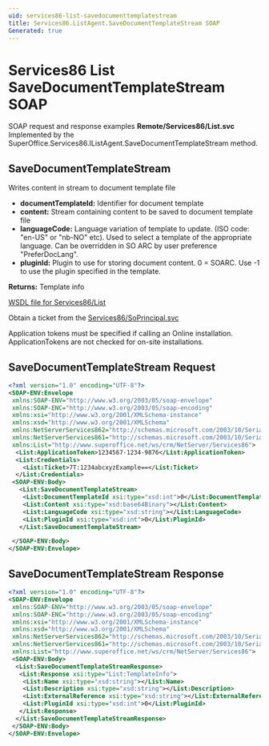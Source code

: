 ```yaml
---
uid: services86-list-savedocumenttemplatestream
title: Services86.ListAgent.SaveDocumentTemplateStream SOAP
Generated: true
---
```


# Services86 List SaveDocumentTemplateStream SOAP

SOAP request and response examples **Remote/Services86/List.svc**
Implemented by the <see cref="M:SuperOffice.Services86.IListAgent.SaveDocumentTemplateStream">SuperOffice.Services86.IListAgent.SaveDocumentTemplateStream</see> method.

## SaveDocumentTemplateStream

Writes content in stream to document template file

* **documentTemplateId:** Identifier for document template
* **content:** Stream containing content to be saved to document template file
* **languageCode:** Language variation of template to update. (ISO code: "en-US" or "nb-NO" etc). Used to select a template of the appropriate language. Can be overridden in SO ARC by user preference "PreferDocLang".
* **pluginId:** Plugin to use for storing document content. 0 = SOARC. Use -1 to use the plugin specified in the template.

**Returns:** Template info


[WSDL file for Services86/List](../Services86-List.md)

Obtain a ticket from the [Services86/SoPrincipal.svc](../SoPrincipal/SoPrincipal.md)

Application tokens must be specified if calling an Online installation. ApplicationTokens are not checked for on-site installations.

## SaveDocumentTemplateStream Request

```xml
<?xml version="1.0" encoding="UTF-8"?>
<SOAP-ENV:Envelope
 xmlns:SOAP-ENV="http://www.w3.org/2003/05/soap-envelope"
 xmlns:SOAP-ENC="http://www.w3.org/2003/05/soap-encoding"
 xmlns:xsi="http://www.w3.org/2001/XMLSchema-instance"
 xmlns:xsd="http://www.w3.org/2001/XMLSchema"
 xmlns:NetServerServices862="http://schemas.microsoft.com/2003/10/Serialization/Arrays"
 xmlns:NetServerServices861="http://schemas.microsoft.com/2003/10/Serialization/"
 xmlns:List="http://www.superoffice.net/ws/crm/NetServer/Services86">
  <List:ApplicationToken>1234567-1234-9876</List:ApplicationToken>
  <List:Credentials>
    <List:Ticket>7T:1234abcxyzExample==</List:Ticket>
  </List:Credentials>
 <SOAP-ENV:Body>
   <List:SaveDocumentTemplateStream>
    <List:DocumentTemplateId xsi:type="xsd:int">0</List:DocumentTemplateId>
    <List:Content xsi:type="xsd:base64Binary"></List:Content>
    <List:LanguageCode xsi:type="xsd:string"></List:LanguageCode>
    <List:PluginId xsi:type="xsd:int">0</List:PluginId>
   </List:SaveDocumentTemplateStream>

 </SOAP-ENV:Body>
</SOAP-ENV:Envelope>

```


## SaveDocumentTemplateStream Response

```xml
<?xml version="1.0" encoding="UTF-8"?>
<SOAP-ENV:Envelope
 xmlns:SOAP-ENV="http://www.w3.org/2003/05/soap-envelope"
 xmlns:SOAP-ENC="http://www.w3.org/2003/05/soap-encoding"
 xmlns:xsi="http://www.w3.org/2001/XMLSchema-instance"
 xmlns:xsd="http://www.w3.org/2001/XMLSchema"
 xmlns:NetServerServices862="http://schemas.microsoft.com/2003/10/Serialization/Arrays"
 xmlns:NetServerServices861="http://schemas.microsoft.com/2003/10/Serialization/"
 xmlns:List="http://www.superoffice.net/ws/crm/NetServer/Services86">
 <SOAP-ENV:Body>
  <List:SaveDocumentTemplateStreamResponse>
   <List:Response xsi:type="List:TemplateInfo">
    <List:Name xsi:type="xsd:string"></List:Name>
    <List:Description xsi:type="xsd:string"></List:Description>
    <List:ExternalReference xsi:type="xsd:string"></List:ExternalReference>
    <List:PluginId xsi:type="xsd:int">0</List:PluginId>
   </List:Response>
  </List:SaveDocumentTemplateStreamResponse>
 </SOAP-ENV:Body>
</SOAP-ENV:Envelope>

```

